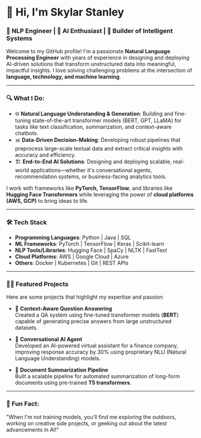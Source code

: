 # 👋 Hi, I'm Skylar Stanley  
### 🧠 NLP Engineer | 🌟 AI Enthusiast | 🚀 Builder of Intelligent Systems  

Welcome to my GitHub profile! I'm a passionate **Natural Language Processing Engineer** with years of experience in designing and deploying AI-driven solutions that transform unstructured data into meaningful, impactful insights. I love solving challenging problems at the intersection of **language, technology, and machine learning**.  

---

### 🔍 What I Do:  

- 🌐 **Natural Language Understanding & Generation**: Building and fine-tuning state-of-the-art transformer models (BERT, GPT, LLaMA) for tasks like text classification, summarization, and context-aware chatbots.  
- 📊 **Data-Driven Decision-Making**: Developing robust pipelines that preprocess large-scale textual data and extract critical insights with accuracy and efficiency.  
- 🏗️ **End-to-End AI Solutions**: Designing and deploying scalable, real-world applications—whether it's conversational agents, recommendation systems, or business-facing analytics tools.  

I work with frameworks like **PyTorch, TensorFlow**, and libraries like **Hugging Face Transformers** while leveraging the power of **cloud platforms (AWS, GCP)** to bring ideas to life.  

---

### 🛠️ Tech Stack

- **Programming Languages**: Python | Java | SQL  
- **ML Frameworks**: PyTorch | TensorFlow | Keras | Scikit-learn  
- **NLP Tools/Libraries**: Hugging Face | SpaCy | NLTK | FastText  
- **Cloud Platforms**: AWS | Google Cloud | Azure  
- **Others**: Docker | Kubernetes | Git | REST APIs  

---

### 👨‍🔬 Featured Projects
Here are some projects that highlight my expertise and passion:  

- 📝 **Context-Aware Question Answering**  
    Created a QA system using fine-tuned transformer models (**BERT**) capable of generating precise answers from large unstructured datasets.  

- 🤖 **Conversational AI Agent**  
    Developed an AI-powered virtual assistant for a finance company, improving response accuracy by 30% using proprietary NLU (Natural Language Understanding) models.  

- 🚀 **Document Summarization Pipeline**  
    Built a scalable pipeline for automated summarization of long-form documents using pre-trained **T5 transformers**.  

---

### 🌟 Fun Fact:  
"When I'm not training models, you’ll find me exploring the outdoors, working on creative side projects, or geeking out about the latest advancements in AI!"  
